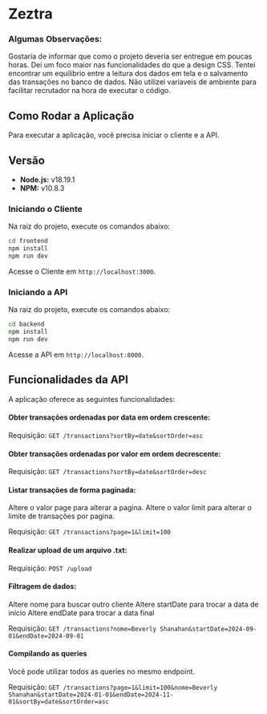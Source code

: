 # Zeztra

### Algumas Observações:

Gostaria de informar que como o projeto deveria ser entregue em poucas horas. Dei um foco maior nas funcionalidades do que a design CSS. Tentei encontrar um equilibrio entre a leitura dos dados em tela e o salvamento das transações no banco de dados.
Não utilizei variaveis de ambiente para facilitar recrutador na hora de executar o código.

## Como Rodar a Aplicação

Para executar a aplicação, você precisa iniciar o cliente e a API.

## Versão

- **Node.js:** v18.19.1
- **NPM:** v10.8.3

### Iniciando o Cliente

Na raiz do projeto, execute os comandos abaixo:

```bash
cd frontend
npm install
npm run dev
```

Acesse o Cliente em `http://localhost:3000`.

### Iniciando a API

Na raiz do projeto, execute os comandos abaixo:

```bash
cd backend
npm install
npm run dev
```

Acesse a API em `http://localhost:8000`.

## Funcionalidades da API

A aplicação oferece as seguintes funcionalidades:

#### Obter transações ordenadas por data em ordem crescente:

Requisição: `GET /transactions?sortBy=date&sortOrder=asc`

#### Obter transações ordenadas por valor em ordem decrescente:

Requisição: `GET /transactions?sortBy=date&sortOrder=desc`

#### Listar transações de forma paginada:

Altere o valor page para alterar a pagina.
Altere o valor limit para alterar o limite de transações por pagina.

Requisição: `GET /transactions?page=1&limit=100`

#### Realizar upload de um arquivo .txt:

Requisição: `POST /upload`

#### Filtragem de dados:

Altere nome para buscar outro cliente
Altere startDate para trocar a data de início
Altere endDate para trocar a data final

Requisição: `GET /transactions?nome=Beverly Shanahan&startDate=2024-09-01&endDate=2024-09-01`

#### Compilando as queries

Você pode utilizar todos as queries no mesmo endpoint.

Requisição: `GET /transactions?page=1&limit=100&nome=Beverly Shanahan&startDate=2024-01-01&endDate=2024-11-01&sortBy=date&sortOrder=asc`
